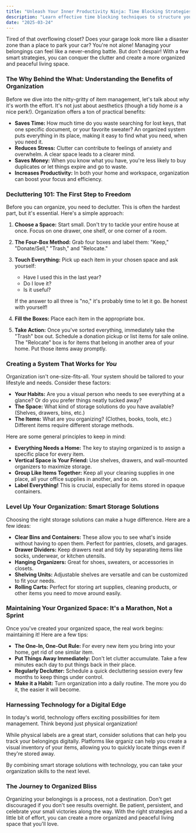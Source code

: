 ```yaml
---
title: "Unleash Your Inner Productivity Ninja: Time Blocking Strategies for a Focused Workday"
description: "Learn effective time blocking techniques to structure your day, minimize distractions, and boost your productivity. This guide covers everything from identifying your priorities to implementing a realistic and sustainable time blocking system."
date: "2025-03-24"
---
```


Tired of that overflowing closet? Does your garage look more like a disaster zone than a place to park your car? You're not alone! Managing your belongings can feel like a never-ending battle. But don't despair! With a few smart strategies, you can conquer the clutter and create a more organized and peaceful living space.

### The Why Behind the What: Understanding the Benefits of Organization

Before we dive into the nitty-gritty of item management, let's talk about *why* it's worth the effort. It's not just about aesthetics (though a tidy home *is* a nice perk!). Organization offers a ton of practical benefits:

*   **Saves Time:** How much time do you waste searching for lost keys, that one specific document, or your favorite sweater? An organized system puts everything in its place, making it easy to find what you need, when you need it.
*   **Reduces Stress:** Clutter can contribute to feelings of anxiety and overwhelm. A clear space leads to a clearer mind.
*   **Saves Money:** When you know what you have, you're less likely to buy duplicates or let things expire and go to waste.
*   **Increases Productivity:** In both your home and workspace, organization can boost your focus and efficiency.

### Decluttering 101: The First Step to Freedom

Before you can organize, you need to declutter. This is often the hardest part, but it's essential. Here's a simple approach:

1.  **Choose a Space:** Start small. Don't try to tackle your entire house at once. Focus on one drawer, one shelf, or one corner of a room.
2.  **The Four-Box Method:** Grab four boxes and label them: "Keep," "Donate/Sell," "Trash," and "Relocate."
3.  **Touch Everything:** Pick up each item in your chosen space and ask yourself:
    *   Have I used this in the last year?
    *   Do I love it?
    *   Is it useful?

    If the answer to all three is "no," it's probably time to let it go. Be honest with yourself!
4.  **Fill the Boxes:** Place each item in the appropriate box.
5.  **Take Action:** Once you've sorted everything, immediately take the "Trash" box out. Schedule a donation pickup or list items for sale online. The "Relocate" box is for items that belong in another area of your home. Put those items away promptly.

### Creating a System That Works for *You*

Organization isn't one-size-fits-all. Your system should be tailored to your lifestyle and needs. Consider these factors:

*   **Your Habits:** Are you a visual person who needs to see everything at a glance? Or do you prefer things neatly tucked away?
*   **The Space:** What kind of storage solutions do you have available? (Shelves, drawers, bins, etc.)
*   **The Items:** What are you organizing? (Clothes, books, tools, etc.) Different items require different storage methods.

Here are some general principles to keep in mind:

*   **Everything Needs a Home:** The key to staying organized is to assign a specific place for every item.
*   **Vertical Space is Your Friend:** Use shelves, drawers, and wall-mounted organizers to maximize storage.
*   **Group Like Items Together:** Keep all your cleaning supplies in one place, all your office supplies in another, and so on.
*   **Label Everything!** This is crucial, especially for items stored in opaque containers.

### Level Up Your Organization: Smart Storage Solutions

Choosing the right storage solutions can make a huge difference. Here are a few ideas:

*   **Clear Bins and Containers:** These allow you to see what's inside without having to open them. Perfect for pantries, closets, and garages.
*   **Drawer Dividers:** Keep drawers neat and tidy by separating items like socks, underwear, or kitchen utensils.
*   **Hanging Organizers:** Great for shoes, sweaters, or accessories in closets.
*   **Shelving Units:** Adjustable shelves are versatile and can be customized to fit your needs.
*   **Rolling Carts:** Perfect for storing art supplies, cleaning products, or other items you need to move around easily.

### Maintaining Your Organized Space: It's a Marathon, Not a Sprint

Once you've created your organized space, the real work begins: maintaining it! Here are a few tips:

*   **The One-In, One-Out Rule:** For every new item you bring into your home, get rid of one similar item.
*   **Put Things Away Immediately:** Don't let clutter accumulate. Take a few minutes each day to put things back in their place.
*   **Regularly Declutter:** Schedule a quick decluttering session every few months to keep things under control.
*   **Make it a Habit:** Turn organization into a daily routine. The more you do it, the easier it will become.

### Harnessing Technology for a Digital Edge

In today's world, technology offers exciting possibilities for item management. Think beyond just physical organization!

While physical labels are a great start, consider solutions that can help you track your belongings digitally. Platforms like qrganiz can help you create a visual inventory of your items, allowing you to quickly locate things even if they're stored away.

By combining smart storage solutions with technology, you can take your organization skills to the next level.

### The Journey to Organized Bliss

Organizing your belongings is a process, not a destination. Don't get discouraged if you don't see results overnight. Be patient, persistent, and celebrate your small victories along the way. With the right strategies and a little bit of effort, you can create a more organized and peaceful living space that you'll love.